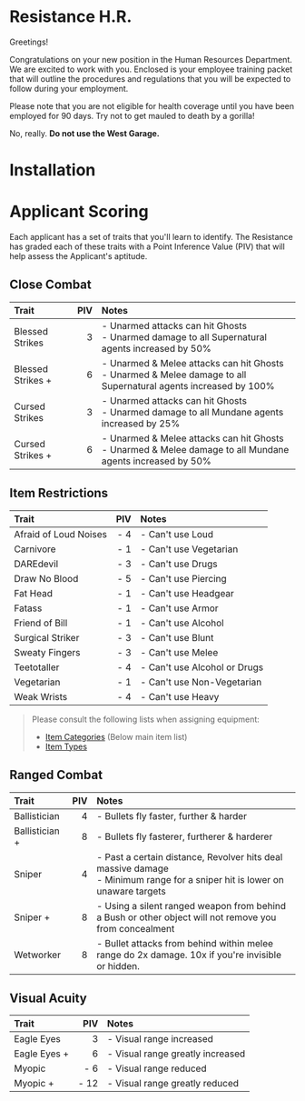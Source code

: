 #		Resistance H.R.
Greetings!

Congratulations on your new position in the Human Resources Department. We are excited to work with you. Enclosed is your employee training packet that will outline the procedures and regulations that you will be expected to follow during your employment. 

Please note that you are not eligible for health coverage until you have been employed for 90 days. Try not to get mauled to death by a gorilla!

No, really. **Do not use the West Garage.**

#		Installation

#		Applicant Scoring
Each applicant has a set of traits that you'll learn to identify. The Resistance has graded each of these traits with a Point Inference Value (PIV) that will help assess the Applicant's aptitude.

##			Close Combat
|Trait								|PIV	|Notes	|
|:----------------------------------|------:|:------|
|Blessed Strikes					|	   3|- Unarmed attacks can hit Ghosts<br>- Unarmed damage to all Supernatural agents increased by 50%
|Blessed Strikes +					|	   6|- Unarmed & Melee attacks can hit Ghosts<br>- Unarmed & Melee damage to all Supernatural agents increased by 100%
|Cursed Strikes						|      3|- Unarmed attacks can hit Ghosts<br>- Unarmed damage to all Mundane agents increased by 25%
|Cursed Strikes +					|      6|- Unarmed & Melee attacks can hit Ghosts<br>- Unarmed & Melee damage to all Mundane agents increased by 50%

##			Item Restrictions
|Trait								|PIV	|Notes	|
|:----------------------------------|------:|:------|
|Afraid of Loud Noises				|	 - 4|- Can't use Loud
|Carnivore							|	 - 1|- Can't use Vegetarian
|DAREdevil							|    - 3|- Can't use Drugs
|Draw No Blood						|    - 5|- Can't use Piercing
|Fat Head							|    - 1|- Can't use Headgear
|Fatass								|    - 1|- Can't use Armor
|Friend of Bill						|    - 1|- Can't use Alcohol
|Surgical Striker					|    - 3|- Can't use Blunt
|Sweaty Fingers						|    - 3|- Can't use Melee
|Teetotaller						|    - 4|- Can't use Alcohol or Drugs
|Vegetarian							|    - 1|- Can't use Non-Vegetarian
|Weak Wrists						|    - 4|- Can't use Heavy

> Please consult the following lists when assigning equipment:
>	- [Item Categories](Localization/VItem.cs) (Below main item list)
>	- [Item Types](Localization/VItemType.cs)

##			Ranged Combat
|Trait								|PIV	|Notes	|
|:----------------------------------|------:|:------|
|Ballistician						|      4|- Bullets fly faster, further & harder
|Ballistician +						|	   8|- Bullets fly fasterer, furtherer & harderer
|Sniper								|      4|- Past a certain distance, Revolver hits deal massive damage<br>- Minimum range for a sniper hit is lower on unaware targets
|Sniper +							|      8|- Using a silent ranged weapon from behind a Bush or other object will not remove you from concealment
|Wetworker							|      8|- Bullet attacks from behind within melee range do 2x damage. 10x if you're invisible or hidden.

##			Visual Acuity
|Trait								|PIV	|Notes	|
|:----------------------------------|------:|:------|
|Eagle Eyes							|      3|- Visual range increased
|Eagle Eyes +						|      6|- Visual range greatly increased
|Myopic								|    - 6|- Visual range reduced
|Myopic +							|   - 12|- Visual range greatly reduced